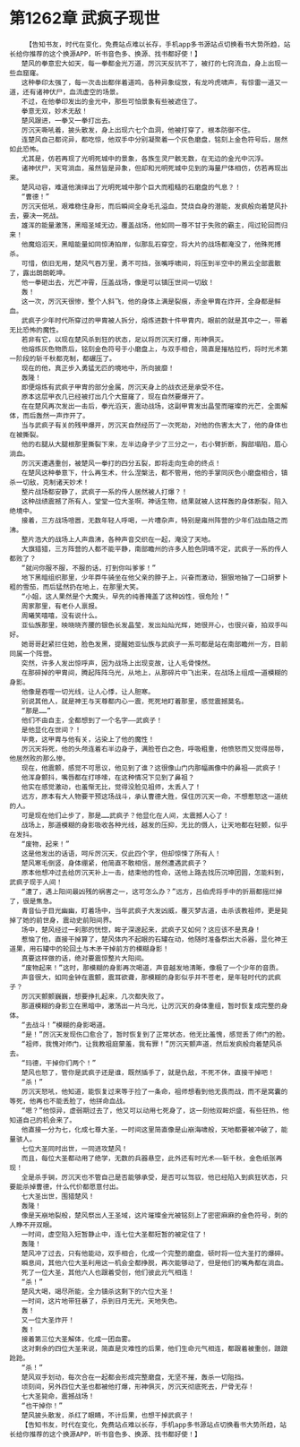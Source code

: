 # 第1262章 武疯子现世
        【告知书友，时代在变化，免费站点难以长存，手机app多书源站点切换看书大势所趋，站长给你推荐的这个换源APP，听书音色多、换源、找书都好使！】
       楚风的拳意宏大如天，每一拳都金光万道，厉沉天反抗不了，被打的七窍流血，身上出现一些血窟窿。
       这种拳印太强了，每一次击出都伴着道鸣，各种异象绽放，有龙吟虎啸声，有惊雷一道又一道，还有诸神伏尸，血流虚空的场景。
       不过，在他拳印发出的金光中，那些可怕景象有些被遮住了。
       拳意无双，妙术无敌！
       楚风跟进，一拳又一拳打出去。
       厉沉天嘶吼着，披头散发，身上出现六七个血洞，他被打穿了，根本防御不住。
       连楚风自己都诧异，都吃惊，他双手中分别凝聚着一个灰色磨盘，铭刻上金色符号后，居然如此恐怖。
       尤其是，仿若再现了光明死城中的景象，各族生灵尸骸无数，在无边的金光中沉浮。
       诸神伏尸，天穹淌血，虽然皆是异象，但却和光明死城中见到的海量尸体相仿，仿若再现出来。
       楚风动容，难道他演绎出了光明死城中那个巨大而粗糙的石磨盘的气息？！
       “曹德！”
       厉沉天低吼，艰难稳住身形，而后瞬间全身毛孔溢血，焚烧自身的潜能，发疯般向着楚风扑去，要决一死战。
       雄浑的能量激荡，黑暗圣域无边，覆盖战场，他如同一尊不甘于失败的霸主，闯过轮回而归来！
       他魔焰滔天，黑暗能量如同惊涛拍岸，似那乱石穿空，将大片的战场都淹没了，他殊死搏杀。
       可惜，依旧无用，楚风气吞万里，勇不可挡，张嘴呼啸间，将压到半空中的黑云全部震散了，露出朗朗乾坤。
       他一拳砸出去，光芒冲霄，压盖战场，像是可以镇压世间一切敌！
       轰！
       这一次，厉沉天很惨，整个人斜飞，他的身体上满是裂痕，赤金甲胄在炸开，全身都是鲜血。
       武疯子少年时代所穿过的甲胄被人拆分，熔炼进数十件甲胄内，眼前的就是其中之一，带着无比恐怖的魔性。
       若非有它，以现在楚风杀到狂的状态，足以将厉沉天打爆，形神俱灭。
       他熔炼灰色物质后，铭刻金色符号于小磨盘上，与双手相合，简直是摧枯拉朽，将时光术第一阶段的斩千秋都克制，都碾压了。
       现在的他，真正步入勇猛无匹的境地中，所向披靡！
       轰隆！
       即便熔炼有武疯子甲胄的部分金属，厉沉天身上的战衣还是承受不住。
       原本这层甲衣几已经被打出几个大窟窿了，现在自然要爆开了。
       在在楚风再次发出一击后，拳光滔天，震动战场，这副甲胄发出晶莹而璀璨的光芒，全面解体，而后轰然一声炸开了。
       当与武疯子有关的残甲爆开，厉沉天自然经历了一次死劫，对他的伤害太大了，他的身体也在被撕裂。
       他的右腿从大腿根那里撕裂下来，左半边身子少了三分之一，右小臂折断，胸部塌陷，眉心淌血。
       厉沉天遭遇重创，被楚风一拳打的四分五裂，即将走向生命的终点！
       在楚风这种拳意下，什么再生术，什么涅槃法，都不管用，他的手掌同灰色小磨盘相合，镇杀一切敌，克制诸天妙术！
       整片战场都安静了，武疯子一系的传人居然被人打爆？！
       这种战绩震撼了所有人，堂堂一位大圣啊，神话生物，结果就被人这样轰的身体断裂，陷入绝境中。
       接着，三方战场喧嚣，无数年轻人呼喝，一片嘈杂声，特别是雍州阵营的少年们战血随之而沸。
       整片浩大的战场上人声鼎沸，各种声音交织在一起，淹没了天地。
       大旗猎猎，三方阵营的人都不能平静，南部瞻州的许多人脸色阴晴不定，武疯子一系的传人都败了？
       “就问你服不服，不服的话，打到你叫爹爹！”
       地下黑暗组织那里，少年莽牛骑坐在他父亲的脖子上，兴奋而激动，狠狠地抽了一口胡萝卜粗的雪茄，而后猛然扔在地上，在那里大笑。
       “小姐，这人果然是个大魔头，早先的纯善掩盖了这种凶性，很危险！”
       周家那里，有老仆人禀报。
       周曦笑嘻嘻，没有说什么。
       亚仙族那里，映晓晓齐腰的银色长发晶莹，发出灿灿光辉，她很开心，也很兴奋，拍双手叫好。
       她哥哥赶紧拦住她，脸色发黑，提醒她亚仙族与武疯子一系可都是站在南部瞻州一方，目前同属一个阵营。
       突然，许多人发出惊呼声，因为战场上出现变故，让人毛骨悚然。
       在那碎掉的甲胄间，腾起阵阵乌光，从地上，从那碎片中飞出来，在战场上组成一道模糊的身影。
       他像是吞噬一切光线，让人心悸，让人胆寒。
       别说其他人，就是神王与天尊都内心一震，死死地盯着那里，感觉震撼莫名。
       “那是……”
       他们不由自主，全都想到了一个名字——武疯子！
       是他显化在世间？！
       毕竟，这甲胄与他有关，沾染上了他的魔性！
       厉沉天将死，他的头颅连着右半边身子，满脸苍白之色，呼吸粗重，他愤怒而又觉得屈辱，他居然败的那么惨。
       现在，他震颤，感觉不可思议，他见到了谁？这很像山门内那幅画像中的鼻祖——武疯子！
       他浑身颤抖，嘴唇都在打哆嗦，在这种情况下见到了鼻祖？
       他实在感觉激动，也羞惭无比，觉得没脸见祖师，太丢人了！
       远方，原本有大人物要干预这场战斗，承认曹德大胜，保住厉沉天一命，不想惹怒这一道统的人。
       可是现在他们止步了，那是……武疯子？他显化在人间，太震撼人心了！
       战场上，那道模糊的身影吸收各种光线，越发的压抑，无比的慑人，让天地都在轻颤，似乎在发抖。
       “废物，起来！”
       这是他发出的话语，呵斥厉沉天，仅此四个字，但却惊悚了所有人！
       楚风寒毛倒竖，身体绷紧，他简直不敢相信，居然遭遇武疯子？
       原本他想冲过去给厉沉天补上一击，结束他的性命，送他上路去找历沉坤团圆，怎能料到，武疯子现于人间！
       “遭了，遇上阳间最凶残的祸害之一，这可怎么办？”远方，吕伯虎将手中的折扇都摇烂掉了，很是焦急。
       青音仙子目光幽幽，盯着场中，当年武疯子大发凶威，覆灭梦古道，击杀该教祖师，更是毙掉了她的前世身，震动史前阳间界。
       场中，楚风经过一刹那的恍惚，眸子深邃起来，武疯子又如何？这应该不是真身！
       惹恼了他，直接干掉算了，楚风体内不起眼的石罐在动，他随时准备祭出大杀器，显化神王道果，用石罐中的轮回土与木矛干掉前方的模糊身影！
       真要这样做的话，绝对要震惊整片大阳间。
       “废物起来！”这时，那模糊的身影再次喝道，声音越发地清晰，像极了一个少年的音质。
       声音很大，如同金钟在震颤，震耳欲聋，那模糊的身影似乎并不苍老，是年轻时代的武疯子？
       厉沉天颤颤巍巍，想要挣扎起来，几次都失败了。
       那道模糊的身影立在黑暗中，激荡出一片乌光，让厉沉天的身体重组，暂时恢复成完整的身体。
       “去战斗！”模糊的身影喝道。
       “是！”厉沉天发现伤口愈合了，暂时恢复到了正常状态，他无比羞愧，感觉丢了师门的脸。
       “祖师，我愧对师门，让我教祖庭蒙羞，我有罪！”厉沉天颤声道，然后发疯般向着楚风杀去。
       “玛德，干掉你们两个！”
       楚风也怒了，管你是武疯子还是谁，既然插手了，就是仇敌，不死不休，直接干掉吧！
       “杀！”
       厉沉天怒吼，他知道，能恢复过来等于捡了一条命，祖师想看到他无畏而战，而不是窝囊的等死，他再也不能丢脸了，他拼命血战。
       “嗯？”他惊异，虚弱期过去了，他又可以动用七死身了，这一刻他双眸炽盛，有些狂热，他知道自己的机会来了。
       他直接一分为七，化成七尊大圣，一时间这里简直像是山崩海啸般，天地都要被冲破了，能量骇人。
       七位大圣同时出世，一同进攻楚风！
       而且，每位大圣都动用了绝学，无数的兵器悬空，此外还有时光术——斩千秋，金色纸张再现！
       全是杀手锏，厉沉天也不管自己是否能够承受，是否可以驾驭，他已经陷入到疯狂状态，只要能杀掉曹德，什么代价都愿意付出。
       七大圣出世，围猎楚风！
       轰隆！
       像是天崩地裂般，楚风祭出人王圣域，这片璀璨金光被铭刻上了密密麻麻的金色符号，刺的人睁不开双眼。
       一时间，虚空陷入短暂静止中，连七位大圣都短暂的被定住了！
       轰隆！
       楚风冲了过去，只有他能动，双手相合，化成一个完整的磨盘，顿时将一位大圣打的爆碎。
       瞬息间，其他六位大圣利用这一机会全都挣脱，再次能够动了，但是他们的嘴角都在淌血。
       死了一位大圣，其他六人也跟着受创，他们彼此元气相连！
       “杀！”
       楚风大喝，竭尽所能，全力镇杀这剩下的六位大圣！
       一时间，这片地带狂暴了，杀到日月无光，天地失色。
       轰！
       又一位大圣炸开！
       轰！
       接着第三位大圣解体，化成一团血雾。
       这对剩余的四位大圣来说，简直是灾难性的后果，他们生命元气相连，都跟着被重创，踉踉跄跄。
       “杀！”
       楚风双手划动，每次合在一起都会形成完整磨盘，无坚不摧，轰杀一切阻挡。
       顷刻间，另外四位大圣也都被他打爆，形神俱灭，厉沉天彻底死去，尸骨无存！
       七大圣毙命，震撼战场！
       “也干掉你！”
       楚风披头散发，杀红了眼睛，不计后果，也想干掉武疯子！
       【告知书友，时代在变化，免费站点难以长存，手机app多书源站点切换看书大势所趋，站长给你推荐的这个换源APP，听书音色多、换源、找书都好使！】